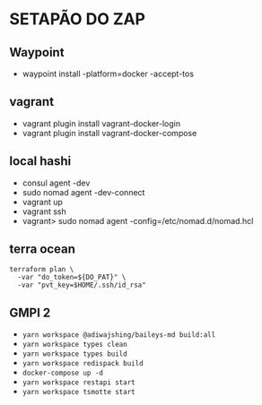 # SETAPÃO DO ZAP

## Waypoint
- waypoint install -platform=docker -accept-tos

## vagrant
- vagrant plugin install vagrant-docker-login
- vagrant plugin install vagrant-docker-compose

## local hashi
- consul agent -dev
- sudo nomad agent -dev-connect
- vagrant up
- vagrant ssh
- vagrant> sudo nomad agent -config=/etc/nomad.d/nomad.hcl

## terra ocean
```
terraform plan \
  -var "do_token=${DO_PAT}" \
  -var "pvt_key=$HOME/.ssh/id_rsa"
```

## GMPI 2
- `yarn workspace @adiwajshing/baileys-md build:all`
- `yarn workspace types clean`
- `yarn workspace types build`
- `yarn workspace redispack build`
- `docker-compose up -d`
- `yarn workspace restapi start`
- `yarn workspace tsmotte start`
